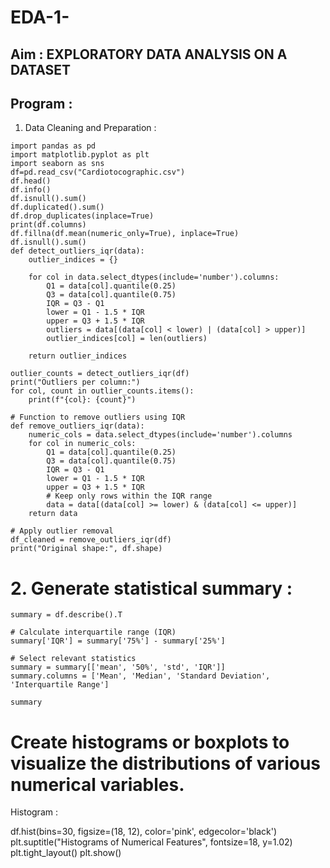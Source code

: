 # EDA-1-
## Aim : EXPLORATORY DATA ANALYSIS ON A DATASET
## Program : 
1.	Data Cleaning and Preparation :

```
import pandas as pd
import matplotlib.pyplot as plt
import seaborn as sns
df=pd.read_csv("Cardiotocographic.csv")
df.head()
df.info()
df.isnull().sum()
df.duplicated().sum()
df.drop_duplicates(inplace=True)
print(df.columns)
df.fillna(df.mean(numeric_only=True), inplace=True)
df.isnull().sum()
def detect_outliers_iqr(data):
    outlier_indices = {}

    for col in data.select_dtypes(include='number').columns:
        Q1 = data[col].quantile(0.25)
        Q3 = data[col].quantile(0.75)
        IQR = Q3 - Q1
        lower = Q1 - 1.5 * IQR
        upper = Q3 + 1.5 * IQR
        outliers = data[(data[col] < lower) | (data[col] > upper)]
        outlier_indices[col] = len(outliers)

    return outlier_indices

outlier_counts = detect_outliers_iqr(df)
print("Outliers per column:")
for col, count in outlier_counts.items():
    print(f"{col}: {count}")

# Function to remove outliers using IQR
def remove_outliers_iqr(data):
    numeric_cols = data.select_dtypes(include='number').columns
    for col in numeric_cols:
        Q1 = data[col].quantile(0.25)
        Q3 = data[col].quantile(0.75) 
        IQR = Q3 - Q1
        lower = Q1 - 1.5 * IQR
        upper = Q3 + 1.5 * IQR
        # Keep only rows within the IQR range
        data = data[(data[col] >= lower) & (data[col] <= upper)]
    return data

# Apply outlier removal
df_cleaned = remove_outliers_iqr(df)
print("Original shape:", df.shape)

```
# 2. Generate statistical summary :
```
summary = df.describe().T

# Calculate interquartile range (IQR)
summary['IQR'] = summary['75%'] - summary['25%']

# Select relevant statistics
summary = summary[['mean', '50%', 'std', 'IQR']]
summary.columns = ['Mean', 'Median', 'Standard Deviation', 'Interquartile Range']

summary

```
# Create histograms or boxplots to visualize the distributions of various numerical variables.

Histogram : 

df.hist(bins=30, figsize=(18, 12), color='pink', edgecolor='black')
plt.suptitle("Histograms of Numerical Features", fontsize=18, y=1.02)
plt.tight_layout()
plt.show()

```






